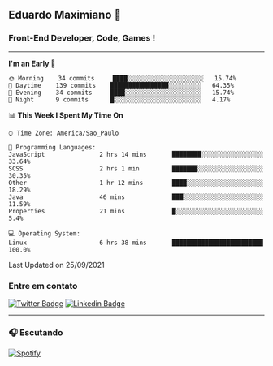 ## Eduardo Maximiano 👋

### Front-End Developer, Code, Games !

---

<!--START_SECTION:waka-->
**I'm an Early 🐤** 

```text
🌞 Morning    34 commits     ████░░░░░░░░░░░░░░░░░░░░░   15.74% 
🌆 Daytime    139 commits    ████████████████░░░░░░░░░   64.35% 
🌃 Evening    34 commits     ████░░░░░░░░░░░░░░░░░░░░░   15.74% 
🌙 Night      9 commits      █░░░░░░░░░░░░░░░░░░░░░░░░   4.17%

```


📊 **This Week I Spent My Time On** 

```text
⌚︎ Time Zone: America/Sao_Paulo

💬 Programming Languages: 
JavaScript               2 hrs 14 mins       ████████░░░░░░░░░░░░░░░░░   33.64% 
SCSS                     2 hrs 1 min         ███████░░░░░░░░░░░░░░░░░░   30.35% 
Other                    1 hr 12 mins        ████░░░░░░░░░░░░░░░░░░░░░   18.29% 
Java                     46 mins             ███░░░░░░░░░░░░░░░░░░░░░░   11.59% 
Properties               21 mins             █░░░░░░░░░░░░░░░░░░░░░░░░   5.4%

💻 Operating System: 
Linux                    6 hrs 38 mins       █████████████████████████   100.0%

```


 Last Updated on 25/09/2021
<!--END_SECTION:waka-->

### Entre em contato

[![Twitter Badge](https://img.shields.io/badge/-@edmaxi-1ca0f1?style=flat-square&labelColor=1ca0f1&logo=twitter&logoColor=white&link=https://twitter.com/edmaxi)](https://twitter.com/edmaxi)
[![Linkedin Badge](https://img.shields.io/badge/-Eduardo_Maximiano-0077B5?style=flat-square&logo=Linkedin&logoColor=white&link=https://www.linkedin.com/in/maximiano-eduardo)](https://www.linkedin.com/in/maximiano-eduardo)

---

### 🎧 Escutando
[![Spotify](https://novatorem-sandy.vercel.app/api/spotify)](https://open.spotify.com/user/comgigo)
